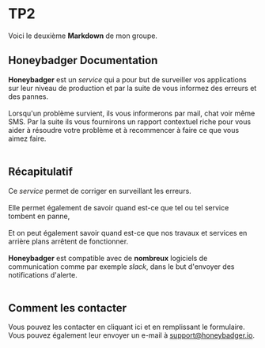 # TP2
Voici le deuxième **Markdown** de mon groupe.
## Honeybadger Documentation
**Honeybadger** est un *service* qui a pour but de surveiller vos applications sur leur niveau de production et par la suite de vous informez des erreurs et des pannes.<br/>
<br/>
Lorsqu'un problème survient, ils vous informerons par mail, chat voir même SMS. Par la suite ils vous fournirons un rapport contextuel riche pour vous aider à résoudre votre problème et à recommencer à faire ce que vous aimez faire.<br/>
<br/>

## Récapitulatif
Ce *service* permet de corriger en surveillant les erreurs.<br/>
<br/>
Elle permet également de savoir quand est-ce que tel ou tel service tombent en panne,<br/>
<br/>
Et on peut également savoir quand est-ce que nos travaux et services en arrière plans arrêtent de fonctionner.<br/>
<br/>
**Honeybadger** est compatible avec de **nombreux** logiciels de communication comme par exemple *slack*, dans le but d'envoyer des notifications d'alerte.<br/>
<br/>

## Comment les contacter
Vous pouvez les contacter en cliquant ici et en remplissant le formulaire. Vous pouvez également leur envoyer un e-mail à support@honeybadger.io.<br/>
<br/> 
